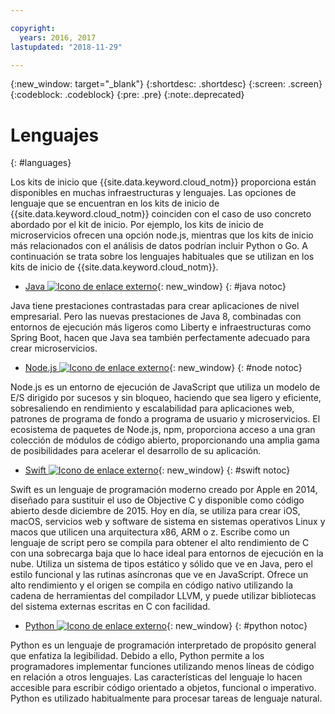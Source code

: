 ```yaml
---

copyright:
  years: 2016, 2017
lastupdated: "2018-11-29"

---
```

{:new_window: target="_blank"}
{:shortdesc: .shortdesc}
{:screen: .screen}
{:codeblock: .codeblock}
{:pre: .pre}
{:note:.deprecated}

# Lenguajes
{: #languages}

Los kits de inicio que {{site.data.keyword.cloud_notm}} proporciona están disponibles en muchas infraestructuras y lenguajes. Las opciones de lenguaje que se encuentran en los kits de inicio de {{site.data.keyword.cloud_notm}} coinciden con el caso de uso concreto abordado por el kit de inicio. Por ejemplo, los kits de inicio de microservicios ofrecen una opción node.js, mientras que los kits de inicio más relacionados con el análisis de datos podrían incluir Python o Go. A continuación se trata sobre los lenguajes habituales que se utilizan en los kits de inicio de {{site.data.keyword.cloud_notm}}.

* [Java ![Icono de enlace externo](../icons/launch-glyph.svg "Icono de enlace externo")](/docs/runtimes/liberty/getting-started.html){: new_window}
{: #java notoc}

Java tiene prestaciones contrastadas para crear aplicaciones de nivel empresarial. Pero las nuevas prestaciones de Java 8, combinadas con entornos de ejecución más ligeros como Liberty e infraestructuras como Spring Boot, hacen que Java sea también perfectamente adecuado para crear microservicios.

* [Node.js ![Icono de enlace externo](../icons/launch-glyph.svg "Icono de enlace externo")](/docs/runtimes/nodejs/getting-started.html){: new_window}
{: #node notoc}

Node.js es un entorno de ejecución de JavaScript que utiliza un modelo de E/S dirigido por sucesos y sin bloqueo, haciendo que sea ligero y eficiente, sobresaliendo en rendimiento y escalabilidad para aplicaciones web, patrones de programa de fondo a programa de usuario y microservicios. El ecosistema de paquetes de Node.js, npm, proporciona acceso a una gran colección de módulos de código abierto, proporcionando una amplia gama de posibilidades para acelerar el desarrollo de su aplicación.


* [Swift ![Icono de enlace externo](../icons/launch-glyph.svg "Icono de enlace externo")](/docs/runtimes/swift/getting-started.html){: new_window}
{: #swift notoc}

Swift es un lenguaje de programación moderno creado por Apple en 2014, diseñado para sustituir el uso de Objective C y disponible como código abierto desde diciembre de 2015. Hoy en día, se utiliza para crear iOS, macOS, servicios web y software de sistema en sistemas operativos Linux y macos que utilicen una arquitectura x86, ARM o z. Escribe como un lenguaje de script pero se compila para obtener el alto rendimiento de C con una sobrecarga baja que lo hace ideal para entornos de ejecución en la nube. Utiliza un sistema de tipos estático y sólido que ve en Java, pero el estilo funcional y las rutinas asíncronas que ve en JavaScript. Ofrece un alto rendimiento y el origen se compila en código nativo utilizando la cadena de herramientas del compilador LLVM, y puede utilizar bibliotecas del sistema externas escritas en C con facilidad.

* [Python ![Icono de enlace externo](../icons/launch-glyph.svg "Icono de enlace externo")](/docs/runtimes/python/getting-started.html){: new_window}
{: #python notoc}

Python es un lenguaje de programación interpretado de propósito general que enfatiza la legibilidad. Debido a ello, Python permite a los programadores implementar funciones utilizando menos líneas de código en relación a otros lenguajes. Las características del lenguaje lo hacen accesible para escribir código orientado a objetos, funcional o imperativo. Python es utilizado habitualmente para procesar tareas de lenguaje natural.
